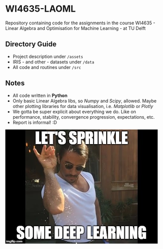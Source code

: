 # WI4635-LAOML
Repository containing code for the assignments in the course WI4635 - Linear Algebra and Optimisation for Machine Learning - at TU Delft

## Directory Guide
- Project description under `/assets`
- IRIS - and other - datasets under `/data`
- All code and routines under `/src`

## Notes
- All code written in **Python**
- Only basic Linear Algebra libs, so *Numpy* and *Scipy*, allowed. Maybe other plotting libraries for data visualisation, i.e. *Matplotlib* or *Plotly*
- We gotta be super explicit about everything we do. Like on performance, stability, convergence progression, expectations, etc.
- Report is informal! :D



![Deep Learning lolxd](/assets/meme_deep_learning.jpg)
